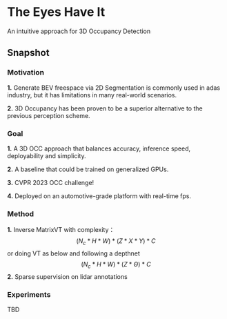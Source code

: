 # The Eyes Have It
An intuitive approach for 3D Occupancy Detection
## Snapshot
### Motivation
**1.** Generate BEV freespace via 2D Segmentation is commonly used in adas industry, but it has limitations in many real-world scenarios.

**2.** 3D Occupancy has been proven to be a superior alternative to the previous perception scheme.
### Goal
**1.** A 3D OCC approach that balances accuracy, inference speed, deployability and simplicity.

**2.** A baseline that could be trained on generalized GPUs.

**3.** CVPR 2023 OCC challenge!

**4.** Deployed on an automotive-grade platform with real-time fps.
### Method
**1.** Inverse MatrixVT with complexity：
$$(N_c * H * W) * (Z * X * Y) * C$$
or doing VT as below and following a depthnet
$$(N_c * H * W) * (Z * \Theta) * C$$
**2.** Sparse supervision on lidar annotations
### Experiments
TBD
